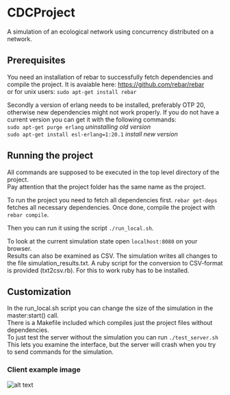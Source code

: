 # CDCProject
A simulation of an ecological network using concurrency distributed on a network.

## Prerequisites
You need an installation of rebar to successfully fetch dependencies and compile the project.
It is avaiable here: https://github.com/rebar/rebar  
or for unix users:
`sudo apt-get install rebar`

Secondly a version of erlang needs to be installed, preferably OTP 20, otherwise
new dependencies might not work properly. If you do not have a current version you can
get it with the following commands:   
`sudo apt-get purge erlang` *uninstalling old version*  
`sudo apt-get install esl-erlang=1:20.1` *install new version*  

## Running the project
All commands are supposed to be executed in the top level directory of the project.  
Pay attention that the project folder has the same name as the project.

To run the project you need to fetch all dependencies first.
`rebar get-deps` fetches all necessary dependencies.
Once done, compile the project with `rebar compile`.

Then you can run it using the script `./run_local.sh`.

To look at the current simulation state open `localhost:8080` on your browser.  
Results can also be examined as CSV. The simulation writes all changes to the file simulation_results.txt. A ruby script for the conversion to CSV-format is provided (txt2csv.rb). For this to work ruby has to be installed.

## Customization
In the run_local.sh script you can change the size of the simulation in the master:start() call.  
There is a Makefile included which compiles just the project files without
dependencies.  
To just test the server without the simulation you can run `./test_server.sh` This lets you
examine the interface, but the server will crash when you try to send commands for the
simulation.

### Client example image
![alt text](https://imgur.com/a/es8SYwZ)
